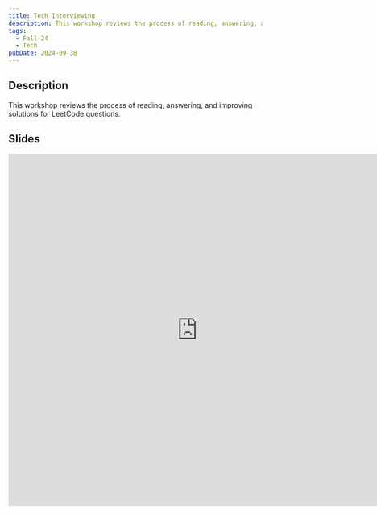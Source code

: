 ```yaml
---
title: Tech Interviewing
description: This workshop reviews the process of reading, answering, and improving solutions for LeetCode questions.
tags:
  - Fall-24
  - Tech
pubDate: 2024-09-30
---
```


## Description

This workshop reviews the process of reading, answering, and improving solutions for LeetCode questions.

## Slides

<iframe src="https://docs.google.com/presentation/d/e/2PACX-1vQRqgPYKakmRoJQA_yLRIoD6AHmWf0MJMTPKimXpr1Bifsy-YLj81E22SIfhanuB1Y2O8jxXp5JO8L1/embed?start=false&loop=false&delayms=3000" frameborder="0" width="750" height="700" allowfullscreen="true" mozallowfullscreen="true" webkitallowfullscreen="true"></iframe>
